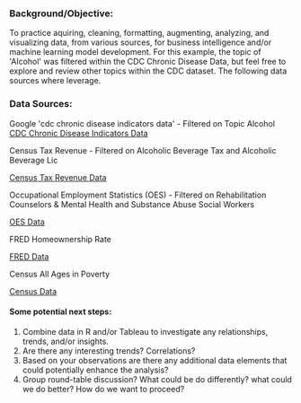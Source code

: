 ### Background/Objective:
To practice aquiring, cleaning, formatting, augmenting, analyzing, and visualizing data, from various sources, for business intelligence and/or machine learning model development.  For this example, the topic of 'Alcohol' was filtered within the CDC Chronic Disease Data, but feel free to explore and review other topics within the CDC dataset. The following data sources where leverage.  


### Data Sources:
Google 'cdc chronic disease indicators data' - Filtered on Topic Alcohol 
[CDC Chronic Disease Indicators Data](https://data.cdc.gov/Chronic-Disease-Indicators/U-S-Chronic-Disease-Indicators-CDI-/g4ie-h725)

Census Tax Revenue - Filtered on Alcoholic Beverage Tax and Alcoholic Beverage Lic

[Census Tax Revenue Data](https://www.census.gov/programs-surveys/stc/data/datasets.All.html)

Occupational Employment Statistics (OES) - Filtered on Rehabilitation Counselors & Mental Health and Substance Abuse Social Workers

[OES Data](https://www.bls.gov/oes/#data)

FRED Homeownership Rate

[FRED Data](https://fred.stlouisfed.org/)

Census All Ages in Poverty

[Census Data](https://www.census.gov/data-tools/demo/saipe/saipe.html)

#### Some potential next steps:
1. Combine data in R and/or Tableau to investigate any relationships, trends, and/or insights.
1. Are there any interesting trends? Correlations?
1. Based on your observations are there any additional data elements that could potentially enhance the analysis?
1. Group round-table discussion? What could be do differently? what could we do better? How do we want to proceed?
